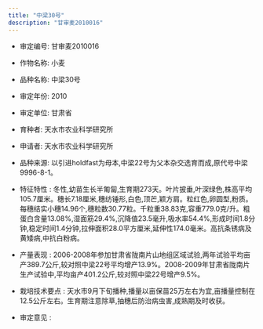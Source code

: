 ```yaml
---
title: "中梁30号"
description: "甘审麦2010016"
---
```

* 审定编号:  甘审麦2010016

*  作物名称:  小麦

*  品种名称:  中梁30号

*  审定年份:  2010

*  审定单位:  甘肃省

* 育种者:  天水市农业科学研究所

*  申请者:  天水市农业科学研究所

*  品种来源:  以引进holdfast为母本,中梁22号为父本杂交选育而成,原代号中梁9996-8-1。

*  特征特性 : 
冬性,幼苗生长半匍匐,生育期273天。叶片披垂,叶深绿色,株高平均105.7厘米。穗长7.18厘米,穗纺锤形,白色,顶芒,颖方肩。粒红色,卵圆型,粉质。每穗结实小穗14.96个,穗粒数30.77粒。千粒重38.83克,容重779.0克/升。粗蛋白含量13.08%,湿面筋29.4%,沉降值23.5毫升,吸水率54.4%,形成时间1.8分钟,稳定时间1.4分钟,拉伸面积28.0平方厘米,延伸性174.0毫米。高抗条锈病及黄矮病,中抗白粉病。
 
*  产量表现 : 
2006-2008年参加甘肃省陇南片山地组区域试验,两年试验平均亩产389.7公斤,较对照中梁22号平均增产13.9%。2008-2009年甘肃省陇南片生产试验中,平均亩产401.2公斤,较对照中梁22号增产9.5%。

*  栽培技术要点 : 
天水市9月下旬播种,播量以亩保苗25万左右为宜,亩播量控制在12.5公斤左右。生育期注意除草,抽穗后防治病虫害,成熟期及时收获。

*  审定意见 : 

